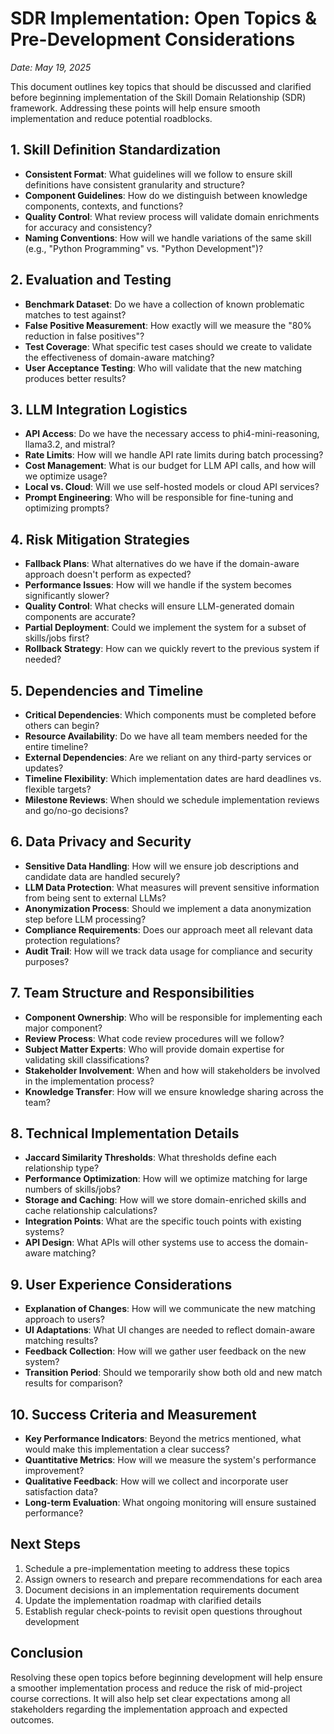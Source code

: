 # SDR Implementation: Open Topics & Pre-Development Considerations

*Date: May 19, 2025*

This document outlines key topics that should be discussed and clarified before beginning implementation of the Skill Domain Relationship (SDR) framework. Addressing these points will help ensure smooth implementation and reduce potential roadblocks.

## 1. Skill Definition Standardization

- **Consistent Format**: What guidelines will we follow to ensure skill definitions have consistent granularity and structure?
- **Component Guidelines**: How do we distinguish between knowledge components, contexts, and functions?
- **Quality Control**: What review process will validate domain enrichments for accuracy and consistency?
- **Naming Conventions**: How will we handle variations of the same skill (e.g., "Python Programming" vs. "Python Development")?

## 2. Evaluation and Testing

- **Benchmark Dataset**: Do we have a collection of known problematic matches to test against?
- **False Positive Measurement**: How exactly will we measure the "80% reduction in false positives"?
- **Test Coverage**: What specific test cases should we create to validate the effectiveness of domain-aware matching?
- **User Acceptance Testing**: Who will validate that the new matching produces better results?

## 3. LLM Integration Logistics

- **API Access**: Do we have the necessary access to phi4-mini-reasoning, llama3.2, and mistral?
- **Rate Limits**: How will we handle API rate limits during batch processing?
- **Cost Management**: What is our budget for LLM API calls, and how will we optimize usage?
- **Local vs. Cloud**: Will we use self-hosted models or cloud API services?
- **Prompt Engineering**: Who will be responsible for fine-tuning and optimizing prompts?

## 4. Risk Mitigation Strategies

- **Fallback Plans**: What alternatives do we have if the domain-aware approach doesn't perform as expected?
- **Performance Issues**: How will we handle if the system becomes significantly slower?
- **Quality Control**: What checks will ensure LLM-generated domain components are accurate?
- **Partial Deployment**: Could we implement the system for a subset of skills/jobs first?
- **Rollback Strategy**: How can we quickly revert to the previous system if needed?

## 5. Dependencies and Timeline

- **Critical Dependencies**: Which components must be completed before others can begin?
- **Resource Availability**: Do we have all team members needed for the entire timeline?
- **External Dependencies**: Are we reliant on any third-party services or updates?
- **Timeline Flexibility**: Which implementation dates are hard deadlines vs. flexible targets?
- **Milestone Reviews**: When should we schedule implementation reviews and go/no-go decisions?

## 6. Data Privacy and Security

- **Sensitive Data Handling**: How will we ensure job descriptions and candidate data are handled securely?
- **LLM Data Protection**: What measures will prevent sensitive information from being sent to external LLMs?
- **Anonymization Process**: Should we implement a data anonymization step before LLM processing?
- **Compliance Requirements**: Does our approach meet all relevant data protection regulations?
- **Audit Trail**: How will we track data usage for compliance and security purposes?

## 7. Team Structure and Responsibilities

- **Component Ownership**: Who will be responsible for implementing each major component?
- **Review Process**: What code review procedures will we follow?
- **Subject Matter Experts**: Who will provide domain expertise for validating skill classifications?
- **Stakeholder Involvement**: When and how will stakeholders be involved in the implementation process?
- **Knowledge Transfer**: How will we ensure knowledge sharing across the team?

## 8. Technical Implementation Details

- **Jaccard Similarity Thresholds**: What thresholds define each relationship type?
- **Performance Optimization**: How will we optimize matching for large numbers of skills/jobs?
- **Storage and Caching**: How will we store domain-enriched skills and cache relationship calculations?
- **Integration Points**: What are the specific touch points with existing systems?
- **API Design**: What APIs will other systems use to access the domain-aware matching?

## 9. User Experience Considerations

- **Explanation of Changes**: How will we communicate the new matching approach to users?
- **UI Adaptations**: What UI changes are needed to reflect domain-aware matching results?
- **Feedback Collection**: How will we gather user feedback on the new system?
- **Transition Period**: Should we temporarily show both old and new match results for comparison?

## 10. Success Criteria and Measurement

- **Key Performance Indicators**: Beyond the metrics mentioned, what would make this implementation a clear success?
- **Quantitative Metrics**: How will we measure the system's performance improvement?
- **Qualitative Feedback**: How will we collect and incorporate user satisfaction data?
- **Long-term Evaluation**: What ongoing monitoring will ensure sustained performance?

## Next Steps

1. Schedule a pre-implementation meeting to address these topics
2. Assign owners to research and prepare recommendations for each area
3. Document decisions in an implementation requirements document
4. Update the implementation roadmap with clarified details
5. Establish regular check-points to revisit open questions throughout development

## Conclusion

Resolving these open topics before beginning development will help ensure a smoother implementation process and reduce the risk of mid-project course corrections. It will also help set clear expectations among all stakeholders regarding the implementation approach and expected outcomes.
